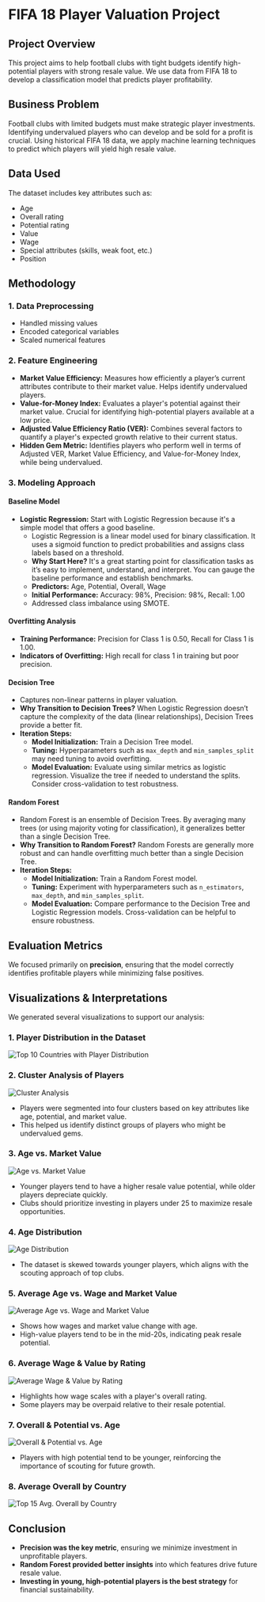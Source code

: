# FIFA 18 Player Valuation Project

## Project Overview
This project aims to help football clubs with tight budgets identify high-potential players with strong resale value. We use data from FIFA 18 to develop a classification model that predicts player profitability.

## Business Problem
Football clubs with limited budgets must make strategic player investments. Identifying undervalued players who can develop and be sold for a profit is crucial. Using historical FIFA 18 data, we apply machine learning techniques to predict which players will yield high resale value.

## Data Used
The dataset includes key attributes such as:
- Age
- Overall rating
- Potential rating
- Value
- Wage
- Special attributes (skills, weak foot, etc.)
- Position

## Methodology
### 1. Data Preprocessing
- Handled missing values
- Encoded categorical variables
- Scaled numerical features

### 2. Feature Engineering
- **Market Value Efficiency:** Measures how efficiently a player’s current attributes contribute to their market value. Helps identify undervalued players.
- **Value-for-Money Index:** Evaluates a player's potential against their market value. Crucial for identifying high-potential players available at a low price.
- **Adjusted Value Efficiency Ratio (VER):** Combines several factors to quantify a player's expected growth relative to their current status.
- **Hidden Gem Metric:** Identifies players who perform well in terms of Adjusted VER, Market Value Efficiency, and Value-for-Money Index, while being undervalued.

### 3. Modeling Approach
#### Baseline Model
- **Logistic Regression:** Start with Logistic Regression because it's a simple model that offers a good baseline.
  - Logistic Regression is a linear model used for binary classification. It uses a sigmoid function to predict probabilities and assigns class labels based on a threshold.
  - **Why Start Here?** It's a great starting point for classification tasks as it’s easy to implement, understand, and interpret. You can gauge the baseline performance and establish benchmarks.
  - **Predictors:** Age, Potential, Overall, Wage
  - **Initial Performance:** Accuracy: 98%, Precision: 98%, Recall: 1.00
  - Addressed class imbalance using SMOTE.

#### Overfitting Analysis
- **Training Performance:** Precision for Class 1 is 0.50, Recall for Class 1 is 1.00.
- **Indicators of Overfitting:** High recall for class 1 in training but poor precision.

#### Decision Tree
- Captures non-linear patterns in player valuation.
- **Why Transition to Decision Trees?** When Logistic Regression doesn’t capture the complexity of the data (linear relationships), Decision Trees provide a better fit.
- **Iteration Steps:**
  - **Model Initialization:** Train a Decision Tree model.
  - **Tuning:** Hyperparameters such as `max_depth` and `min_samples_split` may need tuning to avoid overfitting.
  - **Model Evaluation:** Evaluate using similar metrics as logistic regression. Visualize the tree if needed to understand the splits. Consider cross-validation to test robustness.

#### Random Forest
- Random Forest is an ensemble of Decision Trees. By averaging many trees (or using majority voting for classification), it generalizes better than a single Decision Tree.
- **Why Transition to Random Forest?** Random Forests are generally more robust and can handle overfitting much better than a single Decision Tree.
- **Iteration Steps:**
  - **Model Initialization:** Train a Random Forest model.
  - **Tuning:** Experiment with hyperparameters such as `n_estimators`, `max_depth`, and `min_samples_split`.
  - **Model Evaluation:** Compare performance to the Decision Tree and Logistic Regression models. Cross-validation can be helpful to ensure robustness.

## Evaluation Metrics
We focused primarily on **precision**, ensuring that the model correctly identifies profitable players while minimizing false positives.

## Visualizations & Interpretations
We generated several visualizations to support our analysis:

### 1. Player Distribution in the Dataset
![Top 10 Countries with Player Distribution](images/top%2010%20countries%20with%20player%20dsitribution.webp)

### 2. Cluster Analysis of Players
![Cluster Analysis](images/4_clusters.png)
- Players were segmented into four clusters based on key attributes like age, potential, and market value.
- This helped us identify distinct groups of players who might be undervalued gems.

### 3. Age vs. Market Value
![Age vs. Market Value](images/age%20and%20value.webp)
- Younger players tend to have a higher resale value potential, while older players depreciate quickly.
- Clubs should prioritize investing in players under 25 to maximize resale opportunities.

### 4. Age Distribution
![Age Distribution](images/Age%20Distribution.png)
- The dataset is skewed towards younger players, which aligns with the scouting approach of top clubs.

### 5. Average Age vs. Wage and Market Value
![Average Age vs. Wage and Market Value](images/average%20age%20wage_value.png)
- Shows how wages and market value change with age.
- High-value players tend to be in the mid-20s, indicating peak resale potential.

### 6. Average Wage & Value by Rating
![Average Wage & Value by Rating](images/Average%20Wage_Value%20by%20Rating.png)
- Highlights how wage scales with a player's overall rating.
- Some players may be overpaid relative to their resale potential.

### 7. Overall & Potential vs. Age
![Overall & Potential vs. Age](images/Overall%20and%20Potential%20vs%20Age.png)
- Players with high potential tend to be younger, reinforcing the importance of scouting for future growth.

### 8. Average Overall by Country
![Top 15 Avg. Overall by Country](images/top%2015%20Avg.%20Overall%20by%20Country.webp)

## Conclusion
- **Precision was the key metric**, ensuring we minimize investment in unprofitable players.
- **Random Forest provided better insights** into which features drive future resale value.
- **Investing in young, high-potential players is the best strategy** for financial sustainability.
